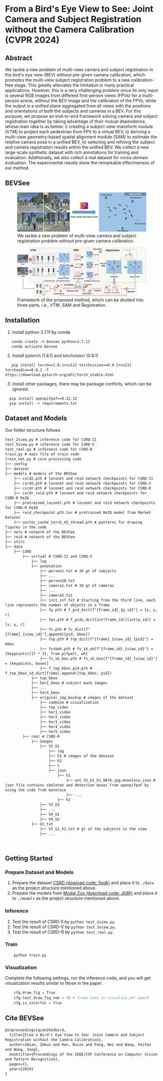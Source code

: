 
# From a Bird's Eye View to See: Joint Camera and Subject Registration without the Camera Calibration (CVPR 2024)

## Abstract
We tackle a new problem of multi-view camera and subject registration in the bird's eye view (BEV) without pre-given camera calibration, which promotes the multi-view subject registration problem to a new calibration-free stage. This greatly alleviates the limitation in many practical applications.
	However, this is a very challenging problem since its only input is several RGB images from different first-person views (FPVs) for a multi-person scene, without the BEV image and the calibration of the FPVs, while the output is a unified plane aggregated from all views with the positions and orientations of both the subjects and cameras in a BEV.
	For this purpose, we propose an end-to-end framework solving camera and subject registration together by taking advantage of their mutual dependence, whose main idea is as below: 
	i) creating a subject view-transform module (VTM) to project each pedestrian from FPV to a virtual BEV, ii) deriving a multi-view geometry-based spatial alignment module (SAM) to estimate the relative camera pose in a unified BEV, iii) selecting and refining the subject and camera registration results within the unified BEV.
	We collect a new large-scale synthetic dataset with rich annotations for training and evaluation. Additionally, we also collect a real dataset for cross-domain evaluation. 
	The experimental results show the remarkable effectiveness of our method. 

## BEVSee
<figure>
  <img src="figures/question.png" alt="question image" style="max-width: 100%;">
  <figcaption>We tackle a new problem of multi-view camera and subject registration problem without pre-given camera calibration.</figcaption>
</figure>

<figure>
  <img src="figures/framework.png" alt="framework image" style="max-width: 100%;">
  <figcaption>Framework of the proposed method, which can be divided into three parts, i.e., VTM, SAM and Registration.</figcaption>
</figure>


## Installation
1. Install python 3.7.11 by conda
```shell
   conda create -n bevsee python=3.7.11
   conda activate bevsee
```
2. Install pytorch (1.8.1) and torchvision (0.9.1)
```shell
   pip install torch==1.8.1+cu111 torchvision==0.9.1+cu111 torchaudio==0.8.1 -f https://download.pytorch.org/whl/torch_stable.html
```
3. Install other packages, there may be package conflicts, which can be ignored.
```shell
  pip install openpifpaf==0.12.12
  pip install -r requirements.txt
```

## Dataset and Models

Our folder structure follows

```
test_2view.py # inference code for CSRD-II
test_5view.py # inference code for CSRD-V
test_real.py # inference code for CSRD-R
train.py # main file of train code
train_net.py # core processing code
├── config
├── dataset 
├── models # models of the BEVSee
    ├── csrd2.pth # loconet and reid network checkpoints for CSRD-II
    ├── csrd5.pth # loconet and reid network checkpoints for CSRD-V
    ├── csrdr.pth # loconet and reid network checkpoints for CSRD-R
    ├── csrdr_reid.pth # loconet and reid network checkpoints for CSRD-R ReID
    ├── pretrained_loconet.pth # loconet and reid network checkpoints for CSRD-R ReID
    ├── reid_checkpoint.pth.tar # pretrained ReID model from Market Dataset
    ├── sector_cache_torch_45_thread.pth # patterns for drawing figures in the code
├── nets # network of the BEVSee
├── reid # network of the BEVSee
├── utils
├── data
    ├── CSRD
        ├── virtual # CSRD-II and CSRD-V
            ├── log
            ├── annotation
                ├── person1.txt # 3d gt of subjects
                ├── ...
                ├── person20.txt
                ├── camera1.txt # 3d gt of cameras
                ├── ...
                ├── camera5.txt
                ├── init_inf.txt # Starting from the third line, each line represents the number of objects in a frame
                ├── fp.pth # f_pid_dict[f"{frame_id}_{p_id}"] = [x, y, r]
                ├── fps.pth # f_pids_dict[int(frame_id)][int(p_id)] = [x, y, r]
                ├── fv.pth # fv_dict[f"{frame}_{view_id}"].append([pid, bbox])
                ├── fvp.pth # fvp_dict[f"{frame}_{view_id}_{pid}"] = bbox
                ├── fvskwh.pth # fv_sk_wh[f"{frame_id}_{view_id}"] = [keypoints([17 * 3], from pifpaf), wh]
                ├── fv_sk_box.pth # fv_sk_box[f"{frame_id}_{view_id}"] = [keypoints, boxes]
                ├── f_top_bbox_pid.pth # f_top_bbox_id_dict[frame].append([top_bbox, pid])
            ├── top_bbox
            ├── hor1_bbox # subject mask images
            ├── ...
            ├── hor5_bbox
            ├── original_img_backup # images of the dataset
                ├── combine # visualization
                ├── top_video 
                ├── hor1_video 
                ├── hor2_video
                ├── hor3_video
                ├── hor4_video
                ├── hor5_video
        ├── real # CSRD-R
            ├── Images
                ├── V2_G1
                    ├── log
                    ├── h1 # images of the dataset
                    ├── h2
                    ├── t
                    ├── json
                        ├── h1
                            ├── out_V2_G1_h1_0076.jpg.monoloco.json # json file contains skeleton and detection boxes from openpifpaf by using the code from monoloco
                            ├── ...
                        ├── h2
                ├── V2_G3
                ├── ...
                ├── V4_G1
                ├── V4_G2
            ├── Gt_txt
                ├── V2_G1_h1.txt # gt of the subjects in the view
                ├── ...
        
   
```


## Getting Started

### Prepare Dataset and Models

1. Prepare the dataset [CSRD (dowload code: 5pdk)](https://pan.baidu.com/s/11zcDn-STV8bpN47GSsMNag?pwd=5pdk) and place it to `./data` as the project structure mentioned above.
2. Prepare the models from [Model Zoo (download code: Jk9K)](https://pan.quark.cn/s/f06702cb5925) and place it to `./models` as the project structure mentioned above.

### Inference
1. Test the result of CSRD-II by `python test_2view.py`.
2. Test the result of CSRD-V by `python test_5view.py`.
3. Test the result of CSRD-R by `python test_real.py`.

### Train
```shell
    python train.py
```

### Visualization
Complete the following settings, run the inference code, and you will get visualization results similar to those in the paper.
```python
    cfg.draw_fig = True
    cfg.test_draw_fig_num = 20 # frame nums to visualize per epoch
    cfg.is_colorful = True
```


## Cite BEVSee

```
@inproceedings{qian2024bird,
  title={From a Bird's Eye View to See: Joint Camera and Subject Registration without the Camera Calibration},
  author={Qian, Zekun and Han, Ruize and Feng, Wei and Wang, Feifan and Wang, Song},
  booktitle={Proceedings of the IEEE/CVF Conference on Computer Vision and Pattern Recognition},
  pages={},
  year={2024}
}
```